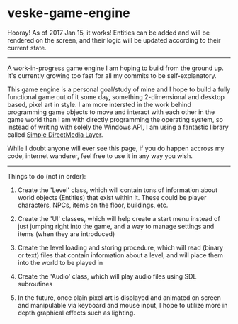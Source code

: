 # veske-game-engine

Hooray! As of 2017 Jan 15, it works! Entities can be added and will be rendered on the screen, and their logic will be updated according to their current state.

---

A work-in-progress game engine I am hoping to build from the ground up. It's currently growing too fast for all my commits to be self-explanatory.

This game engine is a personal goal/study of mine and I hope to build a fully functional game out of it some day, something 2-dimensional and desktop based, pixel art in style. I am more intersted in the work behind programming game objects to move and interact with each other in the game world than I am with directly programming the operating system, so instead of writing with solely the Windows API, I am using a fantastic library called [Simple DirectMedia Layer](https://www.libsdl.org/).

While I doubt anyone will ever see this page, if you do happen accross my code, internet wanderer, feel free to use it in any way you wish.

---

Things to do (not in order):

1. Create the 'Level' class, which will contain tons of information about world objects (Entities) that exist within it. These could be player characters, NPCs, items on the floor, buildings, etc.

2. Create the 'UI' classes, which will help create a start menu instead of just jumping right into the game, and a way to manage settings and items (when they are introduced)

3. Create the level loading and storing procedure, which will read (binary or text) files that contain information about a level, and will place them into the world to be played in

4. Create the 'Audio' class, which will play audio files using SDL subroutines

5. In the future, once plain pixel art is displayed and animated on screen and manipulable via keyboard and mouse input, I hope to utilize more in depth graphical effects such as lighting.
